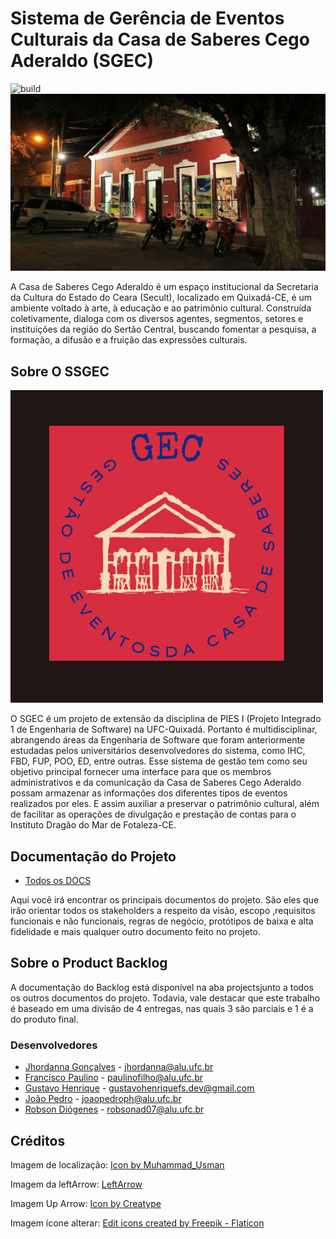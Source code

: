 # Sistema de Gerência de Eventos Culturais da Casa de Saberes Cego Aderaldo (SGEC)

![build](https://github.com/gustavohenriquefs/SGEC/actions/workflows/maven.yml/badge.svg)
![casa de saberes](src/main/resources/com/casaculturaqxd/sgec/imagens/casa-noite.jpg)

A Casa de Saberes Cego Aderaldo é um espaço institucional da Secretaria da Cultura do Estado do Ceara (Secult), localizado em Quixadá-CE, é um ambiente voltado à arte, à educação e ao patrimônio cultural. Construída coletivamente, dialoga com os diversos agentes, segmentos, setores e instituições da região do Sertão Central, buscando fomentar a pesquisa, a formação, a difusão e a fruição das expressões culturais.

## Sobre O SSGEC

![Sobre o SGEC](src/main/resources/com/casaculturaqxd/sgec/imagens/logo-gec.png)

O SGEC é um projeto de extensão da disciplina de PIES I (Projeto Integrado 1 de Engenharia de Software) na UFC-Quixadá. Portanto é multidisciplinar, abrangendo áreas da Engenharia de Software que foram anteriormente estudadas pelos universitários desenvolvedores do sistema, como IHC, FBD, FUP, POO, ED, entre outras. Esse sistema de gestão tem como seu objetivo principal fornecer uma interface para que os membros administrativos e da comunicação da Casa de Saberes Cego Aderaldo possam armazenar as informações dos diferentes tipos de eventos realizados por eles. E assim auxiliar a preservar o patrimônio cultural, além de facilitar as operações de divulgação e prestação de contas para o Instituto Dragão do Mar de Fotaleza-CE.

## Documentação do Projeto

- [Todos os DOCS](https://github.com/gustavohenriquefs/SGEC/wiki)

Aqui você irá encontrar os principais documentos do projeto. São eles que irão orientar todos os stakeholders a respeito da visão, escopo ,requisitos funcionais e não funcionais, regras de negócio, protótipos de baixa e alta fidelidade e mais qualquer outro documento feito no projeto.

## Sobre o Product Backlog

A documentação do Backlog está disponível na aba projectsjunto a todos os outros documentos do projeto. Todavia, vale destacar que este trabalho é baseado em uma divisão de 4 entregas, nas quais 3 são parciais e 1 é a do produto final.

### Desenvolvedores

- [Jhordanna Gonçalves](https://github.com/ceulazur) - jhordanna@alu.ufc.br
- [Francisco Paulino](https://github.com/Francisco-Paulino-Arruda-Filho) - paulinofilho@alu.ufc.br
- [Gustavo Henrique](https://github.com/gustavohenriquefs) - gustavohenriquefs.dev@gmail.com
- [João Pedro](https://github.com/Joao-Pedro-P-Holanda) - joaopedroph@alu.ufc.br
- [Robson Diógenes](https://github.com/robsonad07) - robsonad07@alu.ufc.br

## Créditos

Imagem de localização: <a href="https://www.freepik.com/icon/security-pin_6125244#fromView=keyword&term=Local&page=1&position=14">Icon by Muhammad_Usman</a>

Imagem da leftArrow: <a href="https://images.app.goo.gl/NkXbvK76VHFTzero6">LeftArrow</a>

Imagem Up Arrow: <a href="https://www.freepik.com/icon/arrow_5180326#fromView=search&term=up+arrow&page=1&position=10&track=ais">Icon by Creatype</a>

Imagem ícone alterar: <a href="https://www.flaticon.com/free-icons/edit" title="edit icons">Edit icons created by Freepik - Flaticon</a>
